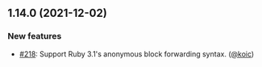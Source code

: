 ## 1.14.0 (2021-12-02)

### New features

- [#218](https://github.com/rubocop/rubocop-ast/pull/218): Support Ruby 3.1's anonymous block forwarding syntax. ([@koic][])

[@koic]: https://github.com/koic
